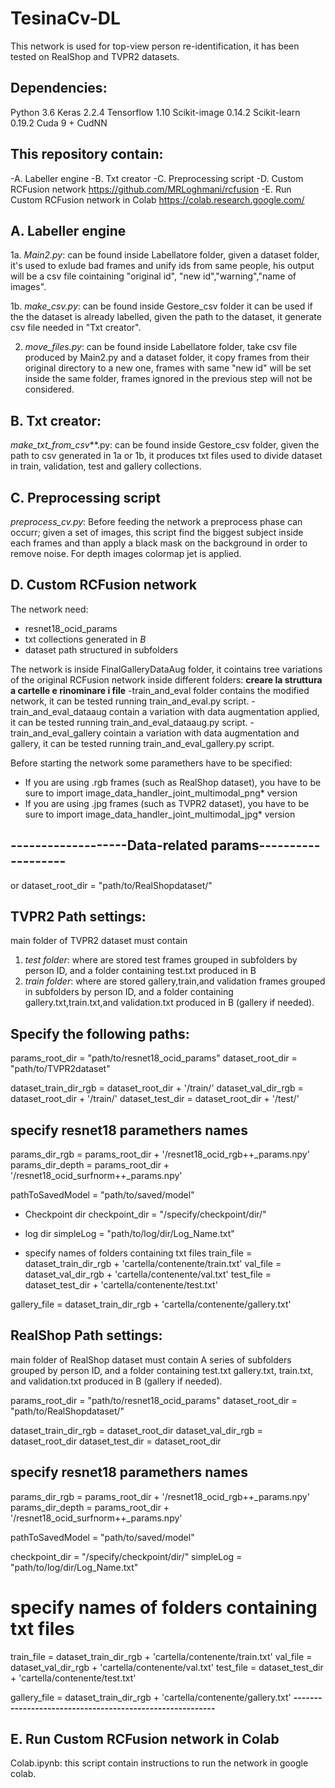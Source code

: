 # TesinaCv-DL
This network is used for top-view person re-identification, it has been tested on RealShop and TVPR2 datasets.

## Dependencies:

Python 3.6
Keras 2.2.4
Tensorflow 1.10
Scikit-image 0.14.2
Scikit-learn 0.19.2
Cuda 9 + CudNN

## This repository contain: 
-A. Labeller engine
-B. Txt creator
-C. Preprocessing script
-D. Custom RCFusion network  https://github.com/MRLoghmani/rcfusion
-E. Run Custom RCFusion network in Colab https://colab.research.google.com/

## A. Labeller engine

1a. *Main2.py*: can be found inside Labellatore folder, given a dataset folder, it's used to exlude bad frames and unify ids from same people, his output will be a csv file cointaining "original id", "new id","warning","name of images".
          
1b. *make_csv.py*: can be found inside Gestore_csv folder it can be used if the the dataset is already labelled, given the path to the dataset, it generate csv file needed in "Txt creator".          
          
2. *move_files.py*:  can be found inside Labellatore folder, take csv file produced by Main2.py and a dataset folder, it copy frames from their original directory to a new one, frames with same "new id" will be set inside the same folder, frames ignored in the previous step will not be considered.

## B. Txt creator: 

*make_txt_from_csv***.py: can be found inside Gestore_csv folder, given the path to csv generated in 1a or 1b, it produces txt files used to divide dataset in train, validation, test and gallery collections.

## C. Preprocessing script

*preprocess_cv.py*: Before feeding the network a preprocess phase can occurr; given a set of images, this script find the biggest subject inside each frames and than apply a black mask on the background in order to remove noise. For depth images colormap jet is applied. 

## D. Custom RCFusion network

The network need:
- resnet18_ocid_params
- txt collections generated in *B*
- dataset path structured in subfolders

The network is inside FinalGalleryDataAug folder, it cointains tree variations of the original RCFusion network inside different folders: 
**creare la struttura a cartelle e rinominare i file**
-train_and_eval folder contains the modified network, it can be tested running train_and_eval.py script. 
-train_and_eval_dataaug contain a variation with data augmentation applied, it can be tested running train_and_eval_dataaug.py script.
-train_and_eval_gallery cointain a variation with data augmentation and gallery, it can be tested running train_and_eval_gallery.py script.

Before starting the network some paramethers have to be specified:

- If you are using .rgb frames (such as RealShop dataset), you have to be sure to import image_data_handler_joint_multimodal_png* version
- If you are using .jpg frames (such as TVPR2 dataset), you have to be sure to import image_data_handler_joint_multimodal_jpg* version


## -------------------Data-related params-------------------


or  dataset_root_dir = "path/to/RealShopdataset/"

## TVPR2 Path settings:

main folder of TVPR2 dataset must contain 
1. *test folder*: where are stored test frames grouped in subfolders by person ID, and a folder containing test.txt produced in B
2. *train folder*: where are stored gallery,train,and validation frames grouped in subfolders by person ID, and a folder containing gallery.txt,train.txt,and validation.txt produced in B (gallery if needed).

## Specify the following paths:

params_root_dir = "path/to/resnet18_ocid_params"
dataset_root_dir = "path/to/TVPR2dataset"    

dataset_train_dir_rgb = dataset_root_dir + '/train/'
dataset_val_dir_rgb = dataset_root_dir + '/train/'
dataset_test_dir = dataset_root_dir + '/test/'

## specify resnet18 paramethers names
params_dir_rgb = params_root_dir + '/resnet18_ocid_rgb++_params.npy'
params_dir_depth = params_root_dir + '/resnet18_ocid_surfnorm++_params.npy'

pathToSavedModel = "path/to/saved/model"

- Checkpoint dir
checkpoint_dir = "/specify/checkpoint/dir/"
- log dir
simpleLog = "path/to/log/dir/Log_Name.txt"

- specify names of folders containing txt files 
train_file = dataset_train_dir_rgb + 'cartella/contenente/train.txt'
val_file = dataset_val_dir_rgb + 'cartella/contenente/val.txt'
test_file = dataset_test_dir + 'cartella/contenente/test.txt'

gallery_file = dataset_train_dir_rgb + 'cartella/contenente/gallery.txt'


## RealShop Path settings:

main folder of RealShop dataset must contain 
A series of subfolders grouped by person ID, and a folder containing test.txt gallery.txt, train.txt, and validation.txt produced in B (gallery if needed).

params_root_dir = "path/to/resnet18_ocid_params"
dataset_root_dir = "path/to/RealShopdataset/"    

dataset_train_dir_rgb = dataset_root_dir 
dataset_val_dir_rgb = dataset_root_dir 
dataset_test_dir = dataset_root_dir

## specify resnet18 paramethers names
params_dir_rgb = params_root_dir + '/resnet18_ocid_rgb++_params.npy'
params_dir_depth = params_root_dir + '/resnet18_ocid_surfnorm++_params.npy'

pathToSavedModel = "path/to/saved/model"

checkpoint_dir = "/specify/checkpoint/dir/"
simpleLog = "path/to/log/dir/Log_Name.txt"

# specify names of folders containing txt files 
train_file = dataset_train_dir_rgb + 'cartella/contenente/train.txt'
val_file = dataset_val_dir_rgb + 'cartella/contenente/val.txt'
test_file = dataset_test_dir + 'cartella/contenente/test.txt'

gallery_file = dataset_train_dir_rgb + 'cartella/contenente/gallery.txt'
**---------------------------------------------------------**

## E. Run Custom RCFusion network in Colab

Colab.ipynb: this script contain instructions to run the network in google colab.









